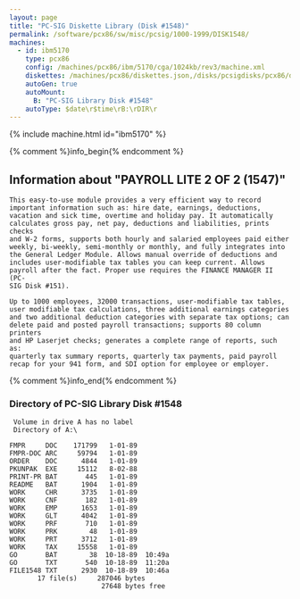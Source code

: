 ```yaml
---
layout: page
title: "PC-SIG Diskette Library (Disk #1548)"
permalink: /software/pcx86/sw/misc/pcsig/1000-1999/DISK1548/
machines:
  - id: ibm5170
    type: pcx86
    config: /machines/pcx86/ibm/5170/cga/1024kb/rev3/machine.xml
    diskettes: /machines/pcx86/diskettes.json,/disks/pcsigdisks/pcx86/diskettes.json
    autoGen: true
    autoMount:
      B: "PC-SIG Library Disk #1548"
    autoType: $date\r$time\rB:\rDIR\r
---
```


{% include machine.html id="ibm5170" %}

{% comment %}info_begin{% endcomment %}

## Information about "PAYROLL LITE 2 OF 2 (1547)"

    This easy-to-use module provides a very efficient way to record
    important information such as: hire date, earnings, deductions,
    vacation and sick time, overtime and holiday pay. It automatically
    calculates gross pay, net pay, deductions and liabilities, prints checks
    and W-2 forms, supports both hourly and salaried employees paid either
    weekly, bi-weekly, semi-monthly or monthly, and fully integrates into
    the General Ledger Module. Allows manual override of deductions and
    includes user-modifiable tax tables you can keep current. Allows
    payroll after the fact. Proper use requires the FINANCE MANAGER II (PC-
    SIG Disk #151).
    
    Up to 1000 employees, 32000 transactions, user-modifiable tax tables,
    user modifiable tax calculations, three additional earnings categories
    and two additional deduction categories with separate tax options; can
    delete paid and posted payroll transactions; supports 80 column printers
    and HP Laserjet checks; generates a complete range of reports, such as:
    quarterly tax summary reports, quarterly tax payments, paid payroll
    recap for your 941 form, and SDI option for employee or employer.
{% comment %}info_end{% endcomment %}


### Directory of PC-SIG Library Disk #1548

     Volume in drive A has no label
     Directory of A:\

    FMPR     DOC    171799   1-01-89
    FMPR-DOC ARC     59794   1-01-89
    ORDER    DOC      4844   1-01-89
    PKUNPAK  EXE     15112   8-02-88
    PRINT-PR BAT       445   1-01-89
    README   BAT      1904   1-01-89
    WORK     CHR      3735   1-01-89
    WORK     CNF       182   1-01-89
    WORK     EMP      1653   1-01-89
    WORK     GLT      4042   1-01-89
    WORK     PRF       710   1-01-89
    WORK     PRK        48   1-01-89
    WORK     PRT      3712   1-01-89
    WORK     TAX     15558   1-01-89
    GO       BAT        38  10-18-89  10:49a
    GO       TXT       540  10-18-89  11:20a
    FILE1548 TXT      2930  10-18-89  10:46a
           17 file(s)     287046 bytes
                           27648 bytes free
